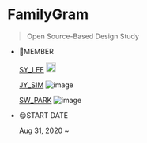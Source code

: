 # FamilyGram

> Open Source-Based Design Study

- 🥰MEMBER

    [SY_LEE](https://github.com/youn16) <img src="https://user-images.githubusercontent.com/54494532/94995979-ca4e3880-05dc-11eb-8681-b6e13217e6b0.png" alt="drawing" width="20"/>


    [JY_SIM](https://github.com/DDONGKKANG) ![image](https://user-images.githubusercontent.com/54494532/94995968-bc001c80-05dc-11eb-9081-b679b913eb46.png)


    [SW_PARK](https://github.com/Seulwoo) ![image](https://user-images.githubusercontent.com/54494532/94995958-b1458780-05dc-11eb-98d6-7ac5191925de.png)


- 😋START DATE

    Aug 31, 2020 ~
